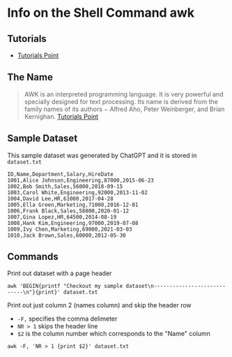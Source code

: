 # Info on the Shell Command awk

## Tutorials 

- [Tutorials Point](https://www.tutorialspoint.com/awk/index.htm)

## The Name

> AWK is an interpreted programming language. It is very powerful and 
> specially designed for text processing. Its name is derived from the family 
> names of its authors − Alfred Aho, Peter Weinberger, and Brian Kernighan.
> [Tutorials Point](https://www.tutorialspoint.com/awk/awk_overview.htm)

## Sample Dataset 

This sample dataset was generated by ChatGPT and it is stored in `dataset.txt`

```
ID,Name,Department,Salary,HireDate
1001,Alice Johnson,Engineering,87000,2015-06-23
1002,Bob Smith,Sales,56000,2018-09-15
1003,Carol White,Engineering,92000,2013-11-02
1004,David Lee,HR,61000,2017-04-28
1005,Ella Green,Marketing,71000,2016-12-01
1006,Frank Black,Sales,58000,2020-01-12
1007,Gina Lopez,HR,64500,2014-08-19
1008,Hank Kim,Engineering,97000,2019-07-08
1009,Ivy Chen,Marketing,69000,2021-03-03
1010,Jack Brown,Sales,60000,2012-05-30
```

## Commands

Print out dataset with a page header

```
awk 'BEGIN{printf "Checkout my sample dataset\n----------------------------\n"}{print}' dataset.txt
```

Print out just column 2 (names column) and skip the header row

- `-F,` specifies the comma delimeter
- `NR > 1` skips the header line
- `$2` is the column number which corresponds to the "Name" column

```
awk -F, 'NR > 1 {print $2}' dataset.txt
```
